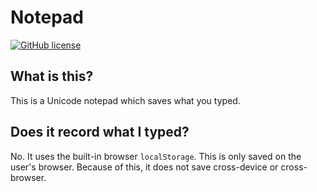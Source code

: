 # Notepad
[![GitHub license](https://img.shields.io/github/license/VFDan/Notepad?color=0cc&label=License&style=flat-square)](https://github.com/VFDan/Notepad/blob/master/LICENSE)
## What is this?
This is a Unicode notepad which saves what you typed.
## Does it record what I typed?
No. It uses the built-in browser `localStorage`. This is only saved on the user's browser. Because of this, it does not save cross-device or cross-browser.
